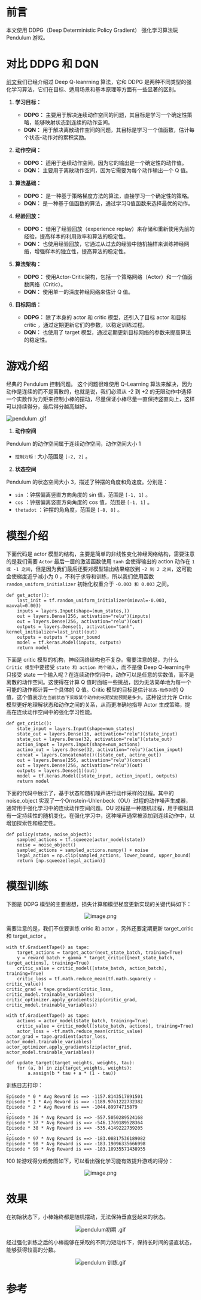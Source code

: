 # 前言

本文使用 DDPG（Deep Deterministic Policy Gradient） 强化学习算法玩 Pendulum 游戏。

#  对比 DDPG 和 DQN 
[前文](https://juejin.cn/post/7311343196628959259)我们已经介绍过 Deep Q-leanrning 算法，它和 DDPG 是两种不同类型的强化学习算法，它们在目标、适用场景和基本原理等方面有一些显著的区别。

1. **学习目标：**
   - **DDPG：** 主要用于解决连续动作空间的问题，其目标是学习一个确定性策略，能够映射状态到连续的动作空间。
   - **DQN：** 用于解决离散动作空间的问题，其目标是学习一个值函数，估计每个状态-动作对的累积奖励。

2. **动作空间：**
   - **DDPG：** 适用于连续动作空间，因为它的输出是一个确定性的动作值。
   - **DQN：** 主要用于离散动作空间，因为它需要为每个动作输出一个 Q 值。

3. **算法基础：**
   - **DDPG：** 是一种基于策略梯度方法的算法，直接学习一个确定性的策略。
   - **DQN：** 是一种基于值函数的算法，通过学习Q值函数来选择最优的动作。

4. **经验回放：**
   - **DDPG：** 借用了经验回放（experience replay）来存储和重新使用先前的经验，提高样本的利用效率和算法的稳定性。
   - **DQN：** 也使用经验回放，它通过从过去的经验中随机抽样来训练神经网络，增强样本的独立性，提高算法的稳定性。

5. **算法架构：**
   - **DDPG：** 使用Actor-Critic架构，包括一个策略网络（Actor）和一个值函数网络（Critic）。
   - **DQN：** 使用单一的深度神经网络来估计 Q 值。

6. **目标网络：**
   - **DDPG：** 除了本身的 actor 和 critic 模型，还引入了目标 actor 和目标 critic ，通过定期更新它们的参数，以稳定训练过程。
   - **DQN：** 也使用了 target 模型，通过定期更新目标网络的参数来提高算法的稳定性。

# 游戏介绍


经典的 Pendulum 控制问题。 这个问题很难使用 Q-Learning 算法来解决，因为动作是连续的而不是离散的，也就是说，我们必须从 -2 到 +2 的无限动作中选择一个实数作为力矩来控制小棒的摆动，尽量保证小棒尽量一直保持竖直向上，这样可以持续得分，最后得分越高越好。


![pendulum .gif](https://p6-juejin.byteimg.com/tos-cn-i-k3u1fbpfcp/d950fcdeee1340c1b561ce2d62644f72~tplv-k3u1fbpfcp-jj-mark:0:0:0:0:q75.image#?w=456&h=326&s=582949&e=gif&f=74&b=ffffff)


1. **动作空间** 

Pendulum 的动作空间属于连续动作空间，动作空间大小 1

-   `控制力矩` : 大小范围是 `[-2, 2]` 。


2. **状态空间** 

Pendulum 的状态空间大小 3，描述了钟摆的角度和角速度。分别是：

-   `sin` ：钟摆偏离竖直方向角度的 sin 值，范围是 `[-1, 1]` 。
-   `cos` ：钟摆偏离竖直方向角度的 cos 值，范围是 `[-1, 1]` 。
-   `thetadot` ：钟摆的角角度，范围是 `[-8, 8]` 。


# 模型介绍


下面代码是 actor 模型的结构，主要是简单的非线性变化神经网络结构，需要注意的是我们需要 `Actor` 最后一层的激活函数使用 `tanh` 会使得输出的 action 动作在 `1 或 -1 之间`，但是因为我们最后还要对模型输出结果缩放到 `-2 到 2 之间`，这可能会使梯度近乎减小为 0 ，不利于求导和训练，所以我们使用函数 `random_uniform_initializer` 初始化权重介于 `-0.003 和 0.003` 之间。

```
def get_actor():
    last_init = tf.random_uniform_initializer(minval=-0.003, maxval=0.003)
    inputs = layers.Input(shape=(num_states,))
    out = layers.Dense(256, activation="relu")(inputs)
    out = layers.Dense(256, activation="relu")(out)
    outputs = layers.Dense(1, activation="tanh", kernel_initializer=last_init)(out)
    outputs = outputs * upper_bound
    model = tf.keras.Model(inputs, outputs)
    return model
```



下面是 critic 模型的机构，神经网络结构也不复杂。需要注意的是，为什么 `Critic 模型`中要接受 `state 和 action 两个输入`，而不是像 Deep Q-learning中只接受 state 一个输入呢？在连续动作空间中，动作可以是任意的实数值，而不是离散的动作空间。这使得在计算 Q 值时面临一些挑战，因为无法简单地为每一个可能的动作都计算一个具体的 Q 值。Critic 模型的目标是估计`状态-动作对`的 Q 值，这个值表示`在当前状态下采取某个动作的长期奖励预期是多少`。这种设计允许 Critic 模型更好地理解状态和动作之间的关系，从而更准确地指导 Actor 生成策略，提高在连续动作空间中的强化学习性能。

```
def get_critic():
    state_input = layers.Input(shape=num_states)
    state_out = layers.Dense(16, activation="relu")(state_input)
    state_out = layers.Dense(32, activation="relu")(state_out)
    action_input = layers.Input(shape=num_actions)
    actino_out = layers.Dense(32, activation="relu")(action_input)
    concat = layers.Concatenate()([state_out, actino_out])
    out = layers.Dense(256, activation="relu")(concat)
    out = layers.Dense(256, activation="relu")(out)
    outputs = layers.Dense(1)(out)
    model = tf.keras.Model([state_input, action_input], outputs)
    return model
```



下面的代码中展示了，基于状态和随机噪声进行动作采样的过程。其中的 noise_object 实现了一个Ornstein-Uhlenbeck（OU）过程的动作噪声生成器，通常用于强化学习中的连续动作空间问题。OU 过程是一种随机过程，用于模拟具有一定持续性的随机变化。在强化学习中，这种噪声通常被添加到连续动作中，以增加探索性和稳定性。

```
def policy(state, noise_object):
    sampled_actions = tf.squeeze(actor_model(state))
    noise = noise_object()
    sampled_actions = sampled_actions.numpy() + noise
    legal_action = np.clip(sampled_actions, lower_bound, upper_bound)
    return [np.squeeze(legal_action)]
```

# 模型训练

下图是 DDPG 模型的主要思想，损失计算和模型梯度更新实现的关键代码如下：

<p align=center><img src="https://p6-juejin.byteimg.com/tos-cn-i-k3u1fbpfcp/71b389486c894afe8fb1dfba11ffb989~tplv-k3u1fbpfcp-jj-mark:0:0:0:0:q75.image#?w=553&h=401&s=189075&e=png&b=fdfbfb" alt="image.png"  /></p>


需要注意的是，我们不仅要训练 critic 和 actor ，另外还要定期更新 target_critic 和 target_actor 。
```
with tf.GradientTape() as tape:
    target_actions = target_actor(next_state_batch, training=True)
    y = reward_batch + gamma * target_critic([next_state_batch, target_actions], training=True)
    critic_value = critic_model([state_batch, action_batch], training=True)
    critic_loss = tf.math.reduce_mean(tf.math.square(y - critic_value))
critic_grad = tape.gradient(critic_loss, critic_model.trainable_variables)
critic_optimizer.apply_gradients(zip(critic_grad, critic_model.trainable_variables))

with tf.GradientTape() as tape:
    actions = actor_model(state_batch, training=True)
    critic_value = critic_model([state_batch, actions], training=True)
    actor_loss = -tf.math.reduce_mean(critic_value)
actor_grad = tape.gradient(actor_loss, actor_model.trainable_variables)
actor_optimizer.apply_gradients(zip(actor_grad, actor_model.trainable_variables))

def update_target(target_weights, weights, tau):
    for (a, b) in zip(target_weights, weights):
        a.assign(b * tau + a * (1 - tau))
```

训练日志打印：

    Episode * 0 * Avg Reward is ==> -1157.8143517891501
    Episode * 1 * Avg Reward is ==> -1189.9761222732382
    Episode * 2 * Avg Reward is ==> -1044.89974715879
    ...
    Episode * 36 * Avg Reward is ==> -557.5050289524168
    Episode * 37 * Avg Reward is ==> -546.1769189528364
    Episode * 38 * Avg Reward is ==> -535.4149222739205
    ...
    Episode * 97 * Avg Reward is ==> -183.08817536189082
    Episode * 98 * Avg Reward is ==> -183.19096335666998
    Episode * 99 * Avg Reward is ==> -183.10935571438955

100 轮游戏得分趋势图如下，可以看出强化学习能有效提升游戏的得分：

<p align=center><img src="https://p3-juejin.byteimg.com/tos-cn-i-k3u1fbpfcp/d5845b2da5574e588f6af69b2670406a~tplv-k3u1fbpfcp-jj-mark:0:0:0:0:q75.image#?w=640&h=480&s=19587&e=png&b=ffffff" alt="image.png"  /></p>

# 效果

在初始状态下，小棒始终都是随机摆动，无法保持垂直竖起来的状态。

<p align=center><img src="https://p1-juejin.byteimg.com/tos-cn-i-k3u1fbpfcp/492b9b4366314a1381d77d6cc6d56e61~tplv-k3u1fbpfcp-jj-mark:0:0:0:0:q75.image#?w=500&h=500&s=286065&e=gif&f=67&b=ffffff" alt="pendulum初期 .gif"  /></p>

经过强化训练之后的小棒能够在采取的不同力矩动作下，保持长时间的竖直状态，能够获得较高的分数。

<p align=center><img src="https://p9-juejin.byteimg.com/tos-cn-i-k3u1fbpfcp/0a87a74da4ff4a168a4ce5f906fd3567~tplv-k3u1fbpfcp-jj-mark:0:0:0:0:q75.image#?w=500&h=500&s=208346&e=gif&f=40&b=ffffff" alt="pendulum 训练.gif"  /></p>

# 参考

